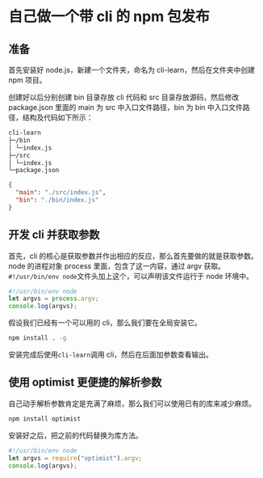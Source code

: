 # 自己做一个带 cli 的 npm 包发布

## 准备

首先安装好 node.js，新建一个文件夹，命名为 cli-learn，然后在文件夹中创建 npm 项目。

创建好以后分别创建 bin 目录存放 cli 代码和 src 目录存放源码，然后修改 package.json 里面的 main 为 src 中入口文件路径，bin 为 bin 中入口文件路径，结构及代码如下所示：

```sh
cli-learn
├─/bin
│ └─index.js
├─/src
│ └─index.js
└─package.json
```

```json
{
  "main": "./src/index.js",
  "bin": "./bin/index.js"
}
```

## 开发 cli 并获取参数

首先，cli 的核心是获取参数并作出相应的反应，那么首先要做的就是获取参数。node 的进程对象 process 里面，包含了这一内容，通过 argv 获取。`#!/usr/bin/env node`文件头加上这个，可以声明该文件运行于 node 环境中。

```js
#!/usr/bin/env node
let argvs = process.argv;
console.log(argvs);
```

假设我们已经有一个可以用的 cli，那么我们要在全局安装它。

```sh
npm install . -g
```

安装完成后使用`cli-learn`调用 cli，然后在后面加参数查看输出。

## 使用 optimist 更便捷的解析参数

自己动手解析参数肯定是充满了麻烦，那么我们可以使用已有的库来减少麻烦。

```sh
npm install optimist
```

安装好之后，把之前的代码替换为库方法。

```js
#!/usr/bin/env node
let argvs = require("optimist").argv;
console.log(argvs);
```
